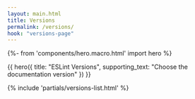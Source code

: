 ```yaml
---
layout: main.html
title: Versions
permalink: /versions/
hook: "versions-page"
---
```


{%- from 'components/hero.macro.html' import hero %}


{{ hero({
    title: "ESLint Versions",
    supporting_text: "Choose the documentation version"
}) }}

<section class="versions-section section">
    <div class="content-container">
        <nav aria-labelledby="versions-label">
            {% include 'partials/versions-list.html' %}
        </nav>
    </div>
</section>
